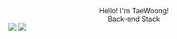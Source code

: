 <div align="center">
  Hello! I'm TaeWoong!
</div>
<div align="center">
  Back-end Stack
</div>
<img src="https://img.shields.io/badge/Spring Boot-6DB33F?style=for-the-badge&logo=Spring Boot&logoColor=white">
<img src="https://img.shields.io/badge/MySQL-4479A1?style=for-the-badge&logo=MySQL&logoColor=white">

